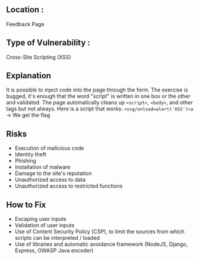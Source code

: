 ## Location :
Feedback Page

## Type of Vulnerability :
Cross-Site Scripting (XSS)

## Explanation
It is possible to inject code into the page through the form.
The exercise is bugged, it's enough that the word "script" is written in one box or the other and validated.
The page automatically cleans up ``<script>``, ``<body>``, and other tags but not always.
Here is a script that works:
``<svg/onload=alert('XSS')>a``
-> We get the flag

## Risks
- Execution of malicious code
- Identity theft
- Phishing
- Installation of malware
- Damage to the site's reputation
- Unauthorized access to data
- Unauthorized access to restricted functions

## How to Fix
- Escaping user inputs
- Validation of user inputs
- Use of Content Security Policy (CSP), to limit the sources from which scripts can be interpreted / loaded
- Use of libraries and automatic avoidance framework (NodeJS, Django, Express, OWASP Java encoder)
